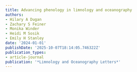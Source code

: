 ```yaml
---
title: Advancing phenology in limnology and oceanography
authors:
- Hilary A Dugan
- Zachary S Feiner
- Monika Winder
- Heidi M Sosik
- Emily H Stanley
date: '2024-01-01'
publishDate: '2025-10-07T18:14:05.746322Z'
publication_types:
- article-journal
publication: '*Limnology and Oceanography Letters*'
---
```

